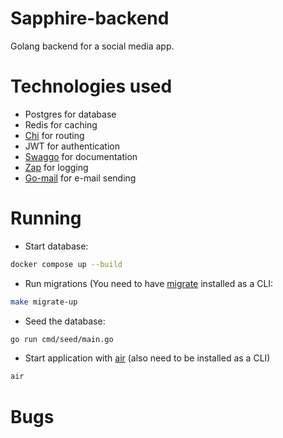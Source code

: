 # Sapphire-backend

Golang backend for a social media app.

# Technologies used

-   Postgres for database
-   Redis for caching
-   [Chi](https://github.com/go-chi/chi) for routing
-   JWT for authentication
-   [Swaggo](https://github.com/swaggo/swag) for documentation
-   [Zap](https://github.com/uber-go/zap) for logging
-   [Go-mail](https://github.com/wneessen/go-mail) for e-mail sending

# Running

-   Start database:

```sh
docker compose up --build
```

-   Run migrations (You need to have [migrate](https://github.com/golang-migrate/migrate) installed as a CLI:

```sh
make migrate-up
```

-   Seed the database:

```sh
go run cmd/seed/main.go
```

-   Start application with [air](https://github.com/air-verse/air) (also need to be installed as a CLI)

```sh
air
```

# Bugs
